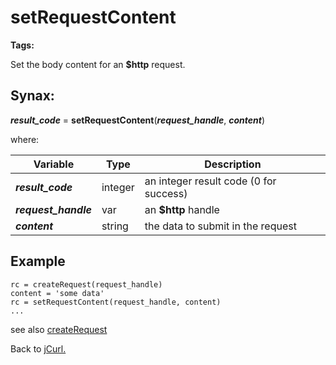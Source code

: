 # setRequestContent

**Tags:**
<badge text='curl' vertical='middle' />
<badge text='http' vertical='middle' />

Set the body content for an **$http** request.

## Synax:

***result_code*** = **setRequestContent**(***request_handle***, ***content***)

where:

| Variable | Type | Description |
|--|--|--|
***result_code*** | integer |an integer result code (0 for success)
***request_handle*** | var | an **$http** handle
***content*** | string |the data to submit in the request

## Example

```
rc = createRequest(request_handle)
content = 'some data'
rc = setRequestContent(request_handle, content)
...
```

see also [createRequest](../createRequest/#heading)

Back to [jCurl.](./../README.md)

  
<PageFooter />

